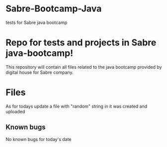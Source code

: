 # Sabre-Bootcamp-Java
tests for Sabre java bootcamp
# Repo for tests and projects in Sabre java-bootcamp!

This repository will contain all files related to the java bootcamp provided by digital house for Sabre company. 

# Files

As for todays update a file with "random" string in it was created and uploaded


## Known bugs

No known bugs for today's date

